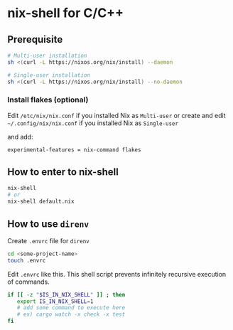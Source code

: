 # nix-shell for C/C++

## Prerequisite

```bash
# Multi-user installation
sh <(curl -L https://nixos.org/nix/install) --daemon

# Single-user installation
sh <(curl -L https://nixos.org/nix/install) --no-daemon
```

### Install flakes (optional)

Edit `/etc/nix/nix.conf` if you installed Nix as `Multi-user` or
create and edit `~/.config/nix/nix.conf` if you installed Nix as `Single-user`

and add:

```bash
experimental-features = nix-command flakes
```

## How to enter to nix-shell

```bash
nix-shell
# or
nix-shell default.nix
```

## How to use `direnv`

Create `.envrc` file for `direnv`

```bash
cd <some-project-name>
touch .envrc
```

Edit `.envrc` like this.
This shell script prevents infinitely recursive execution of commands.

```bash
if [[ -z "$IS_IN_NIX_SHELL" ]] ; then
   export IS_IN_NIX_SHELL=1
   # add some command to execute here
   # ex) cargo watch -x check -x test
fi
```
